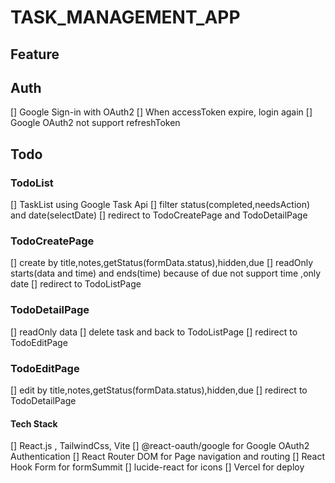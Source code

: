 # TASK_MANAGEMENT_APP

## Feature

## Auth
[] Google Sign-in with OAuth2
[] When accessToken expire, login again
[] Google OAuth2 not support refreshToken

## Todo

### TodoList
[] TaskList using Google Task Api
[] filter status(completed,needsAction) and date(selectDate)
[] redirect to TodoCreatePage and TodoDetailPage

### TodoCreatePage
[] create by  title,notes,getStatus(formData.status),hidden,due 
[] readOnly starts(data and time) and ends(time) because of due not support time ,only date 
[] redirect to TodoListPage

### TodoDetailPage
[] readOnly data
[] delete task and back to TodoListPage
[] redirect to TodoEditPage

### TodoEditPage
[] edit by  title,notes,getStatus(formData.status),hidden,due
[] redirect to TodoDetailPage


#### Tech Stack
[] React.js , TailwindCss, Vite
[] @react-oauth/google for Google OAuth2 Authentication
[] React Router DOM	for Page navigation and routing
[] React Hook Form for formSummit
[] lucide-react for icons
[] Vercel for deploy